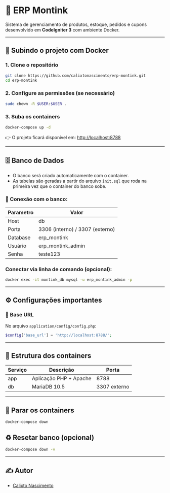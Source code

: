 
# 🚀 ERP Montink

Sistema de gerenciamento de produtos, estoque, pedidos e cupons desenvolvido em **CodeIgniter 3** com ambiente Docker.

---

## 🐳 **Subindo o projeto com Docker**

### 1. Clone o repositório

```bash
git clone https://github.com/calixtonascimento/erp-montink.git
cd erp-montink
```

### 2. Configure as permissões (se necessário)

```bash
sudo chown -R $USER:$USER .
```

### 3. Suba os containers

```bash
docker-compose up -d
```

👉 O projeto ficará disponível em: [http://localhost:8788](http://localhost:8788)

---

## 🗄️ **Banco de Dados**

- O banco será criado automaticamente com o container.
- As tabelas são geradas a partir do arquivo `init.sql` que roda na primeira vez que o container do banco sobe.

### 🔗 Conexão com o banco:

| Parametro | Valor                          |
|------------|-------------------------------|
| Host       | db                            |
| Porta      | 3306 (interno) / 3307 (externo)|
| Database   | erp_montink                   |
| Usuário    | erp_montink_admin             |
| Senha      | teste123                      |

### Conectar via linha de comando (opcional):

```bash
docker exec -it montink_db mysql -u erp_montink_admin -p
```

---

## ⚙️ **Configurações importantes**

### 🔗 Base URL

No arquivo `application/config/config.php`:

```php
$config['base_url'] = 'http://localhost:8788/';
```

---

## 📂 **Estrutura dos containers**

| Serviço | Descrição             | Porta        |
|---------|------------------------|--------------|
| app     | Aplicação PHP + Apache | 8788         |
| db      | MariaDB 10.5           | 3307 externo |

---

## 🛑 **Parar os containers**

```bash
docker-compose down
```

## ♻️ **Resetar banco (opcional)**

```bash
docker-compose down -v
```

---

## ✍️ **Autor**

- [Calixto Nascimento](https://github.com/calixtonascimento)
